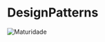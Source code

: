 # DesignPatterns
![Maturidade](https://github.com/thiagobritorocha/DesignPatterns/blob/master/ChainOfResponsability/chain%20of%20responsibility.png) 


